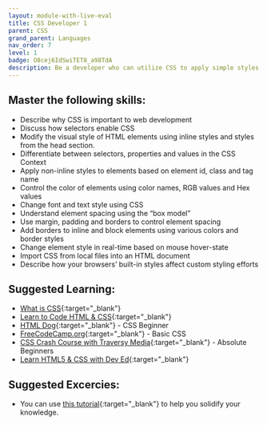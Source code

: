 ```yaml
---
layout: module-with-live-eval
title: CSS Developer 1
parent: CSS
grand_parent: Languages
nav_order: 7
level: 1
badge: O8cej6IdSwiTET8_a98TdA
description: Be a developer who can utilize CSS to apply simple styles to web elements.
---
```


## Master the following skills:

- Describe why CSS is important to web development
- Discuss how selectors enable CSS
- Modify the visual style of HTML elements using inline styles and styles from the head section.
- Differentiate between selectors, properties and values in the CSS Context
- Apply non-inline styles to elements based on element id, class and tag name
- Control the color of elements using color names, RGB values and Hex values
- Change font and text style using CSS
- Understand element spacing using the “box model”
- Use margin, padding and borders to control element spacing
- Add borders to inline and block elements using various colors and border styles
- Change element style in real-time based on mouse hover-state
- Import CSS from local files into an HTML document
- Describe how your browsers’ built-in styles affect custom styling efforts

## Suggested Learning:

- [What is CSS](https://www.colorcode.io/courses/css-basics){:target="\_blank"}
- [Learn to Code HTML & CSS](https://learn.shayhowe.com/html-css/){:target="\_blank"}
- [HTML Dog](https://www.htmldog.com/guides/css/beginner/){:target="\_blank"} - CSS Beginner
- [FreeCodeCamp.org](https://www.freecodecamp.org/learn/responsive-web-design/basic-css/){:target="\_blank"} - Basic CSS
- [CSS Crash Course with Traversy Media](https://youtu.be/yfoY53QXEnI){:target="\_blank"} - Absolute Beginners
- [Learn HTML5 & CSS with Dev Ed](https://youtu.be/vQWlgd7hV4A){:target="\_blank"}

## Suggested Excercies:

- You can use [this tutorial](https://youtu.be/kMT54MPz9oE){:target="\_blank"} to help you solidify your knowledge.
